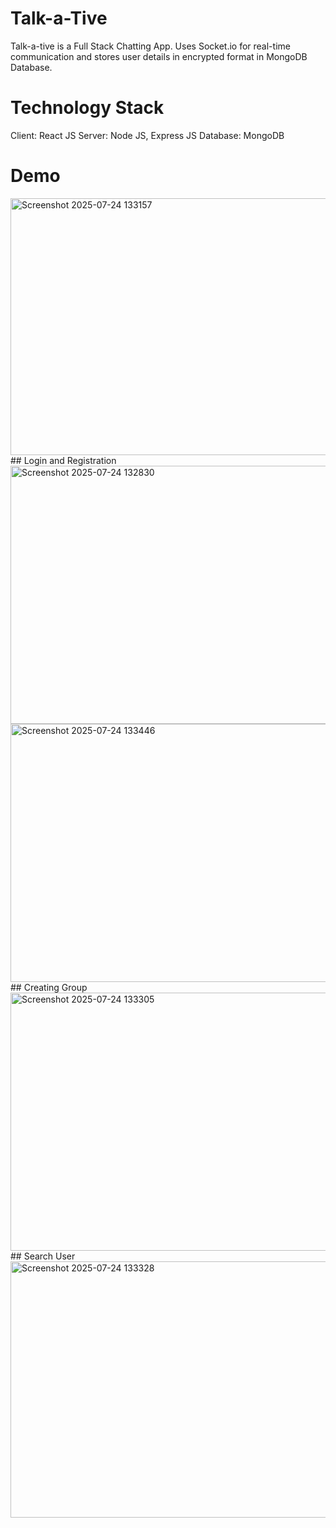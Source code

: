 # **Talk-a-Tive**
Talk-a-tive is a Full Stack Chatting App. Uses Socket.io for real-time communication and stores user details in encrypted format in MongoDB Database.
# **Technology Stack**
Client: React JS
Server: Node JS, Express JS
Database: MongoDB
# **Demo**
<img width="959" height="411" alt="Screenshot 2025-07-24 133157" src="https://github.com/user-attachments/assets/c80b6c66-dea5-4f29-bb5e-d601db3e158d" />
## Login and Registration
<img width="959" height="413" alt="Screenshot 2025-07-24 132830" src="https://github.com/user-attachments/assets/f5df76c2-558a-4a73-bfdc-5b733b79aaad" />
<img width="959" height="413" alt="Screenshot 2025-07-24 133446" src="https://github.com/user-attachments/assets/b97c2579-5569-4462-a810-f8c4279a0e87" />
## Creating Group
<img width="959" height="413" alt="Screenshot 2025-07-24 133305" src="https://github.com/user-attachments/assets/474f0c56-30e2-4ee7-91b2-15405e789e2e" />
## Search User
<img width="959" height="410" alt="Screenshot 2025-07-24 133328" src="https://github.com/user-attachments/assets/9437d0db-abf5-4802-8d31-c8d969e2e56f" />
